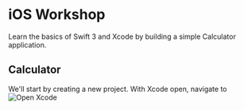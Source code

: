 # iOS Workshop
Learn the basics of Swift 3 and Xcode by building a simple Calculator application.

## Calculator
We'll start by creating a new project. With Xcode open, navigate to
![Open Xcode](https://raw.github.com/Meeshbhoombah/iOSWorkshop/master/Screenshots/CreateProject.png)
